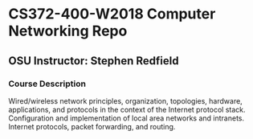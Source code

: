 # CS372-400-W2018 Computer Networking Repo
## OSU Instructor: Stephen Redfield  

### Course Description  
Wired/wireless network principles, organization, topologies, hardware, applications, and protocols in the context of the Internet protocol stack. Configuration and implementation of local area networks and intranets. Internet protocols, packet forwarding, and routing.
